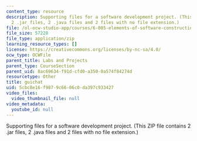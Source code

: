 ```yaml
---
content_type: resource
description: Supporting files for a software development project. (This ZIP file contains
  2 .jar files, 2 .java files and 2 files with no file extension.)
file: /ol-ocw-studio-app/courses/6-005-elements-of-software-construction-fall-2008/5cbc8e16f9879c6606c0da397c933427_guichat.zip
file_size: 57228
file_type: application/zip
learning_resource_types: []
license: https://creativecommons.org/licenses/by-nc-sa/4.0/
ocw_type: OCWFile
parent_title: Labs and Projects
parent_type: CourseSection
parent_uid: 8ac69634-f91d-cfd0-a350-0a574f84274d
resourcetype: Other
title: guichat
uid: 5cbc8e16-f987-9c66-06c0-da397c933427
video_files:
  video_thumbnail_file: null
video_metadata:
  youtube_id: null
---
```

Supporting files for a software development project. (This ZIP file contains 2 .jar files, 2 .java files and 2 files with no file extension.)